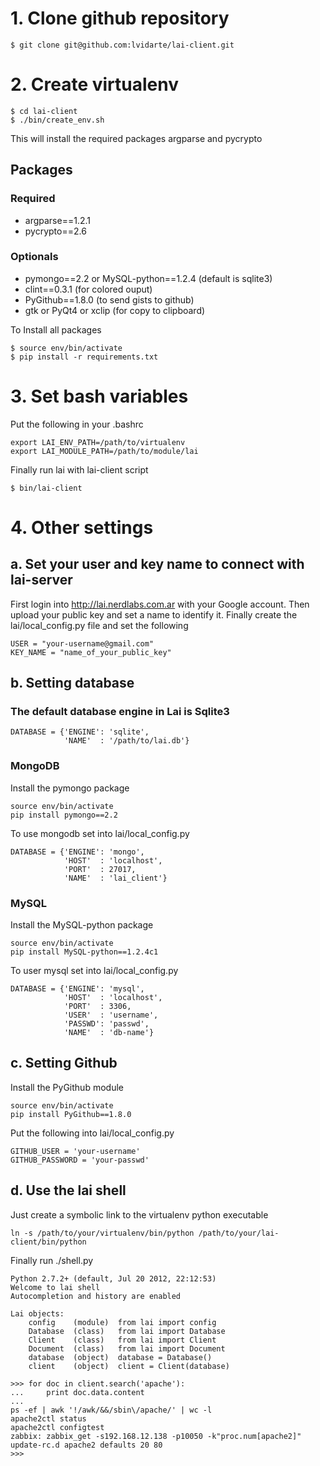 # 1. Clone github repository

    $ git clone git@github.com:lvidarte/lai-client.git

# 2. Create virtualenv

    $ cd lai-client
    $ ./bin/create_env.sh

This will install the required packages argparse and pycrypto

## Packages

### Required

 * argparse==1.2.1
 * pycrypto==2.6

### Optionals

 * pymongo==2.2 or MySQL-python==1.2.4 (default is sqlite3)
 * clint==0.3.1 (for colored ouput)
 * PyGithub==1.8.0 (to send gists to github)
 * gtk or PyQt4 or xclip (for copy to clipboard)

To Install all packages

    $ source env/bin/activate
    $ pip install -r requirements.txt

# 3. Set bash variables

Put the following in your .bashrc

    export LAI_ENV_PATH=/path/to/virtualenv
    export LAI_MODULE_PATH=/path/to/module/lai

Finally run lai with lai-client script

    $ bin/lai-client

# 4. Other settings

## a. Set your user and key name to connect with lai-server

First login into http://lai.nerdlabs.com.ar with your Google account.
Then upload your public key and set a name to identify it.
Finally create the lai/local_config.py file and set the following

    USER = "your-username@gmail.com"
    KEY_NAME = "name_of_your_public_key"

## b. Setting database

### The default database engine in Lai is Sqlite3

    DATABASE = {'ENGINE': 'sqlite',
                'NAME'  : '/path/to/lai.db'}

### MongoDB

Install the pymongo package

    source env/bin/activate
    pip install pymongo==2.2

To use mongodb set into lai/local_config.py

    DATABASE = {'ENGINE': 'mongo',
                'HOST'  : 'localhost',
                'PORT'  : 27017,
                'NAME'  : 'lai_client'}

### MySQL

Install the MySQL-python package

    source env/bin/activate
    pip install MySQL-python==1.2.4c1

To user mysql set into lai/local_config.py

    DATABASE = {'ENGINE': 'mysql',
                'HOST'  : 'localhost',
                'PORT'  : 3306,
                'USER'  : 'username',
                'PASSWD': 'passwd',
                'NAME'  : 'db-name'}

## c. Setting Github

Install the PyGithub module

    source env/bin/activate
    pip install PyGithub==1.8.0

Put the following into lai/local_config.py

    GITHUB_USER = 'your-username'
    GITHUB_PASSWORD = 'your-passwd'

## d. Use the lai shell

Just create a symbolic link to the virtualenv python executable

    ln -s /path/to/your/virtualenv/bin/python /path/to/your/lai-client/bin/python

Finally run ./shell.py

    Python 2.7.2+ (default, Jul 20 2012, 22:12:53) 
    Welcome to lai shell
    Autocompletion and history are enabled
    
    Lai objects:
        config    (module)  from lai import config
        Database  (class)   from lai import Database
        Client    (class)   from lai import Client
        Document  (class)   from lai import Document
        database  (object)  database = Database()
        client    (object)  client = Client(database)
    
    >>> for doc in client.search('apache'):
    ...     print doc.data.content
    ... 
    ps -ef | awk '!/awk/&&/sbin\/apache/' | wc -l
    apache2ctl status
    apache2ctl configtest
    zabbix: zabbix_get -s192.168.12.138 -p10050 -k"proc.num[apache2]"
    update-rc.d apache2 defaults 20 80
    >>> 


    
